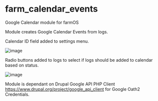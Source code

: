 # farm_calendar_events
Google Calendar module for farmOS 

Module creates Google Calendar Events from logs.

Calendar ID field added to settings menu.

![image](https://user-images.githubusercontent.com/63633329/169897971-9135347c-1d28-4e10-a800-537332a6621e.png)

Radio buttons added to logs to select if logs should be added to calendar based on status.

![image](https://user-images.githubusercontent.com/63633329/169898173-060fbe5e-ccf8-4b48-9233-acb34cfeb08c.png)

Module is dependant on Drupal Google API PHP Client https://www.drupal.org/project/google_api_client for Google Oath2 Credentials.
